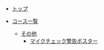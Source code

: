 * [トップ](/)

* [コース一覧](/pages/)
  * [その他](/pages/misc/)
    * [マイクチェック警告ポスター](/pages/misc/mic-check-posters)

